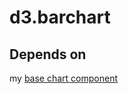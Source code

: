 d3.barchart
==========

Depends on
----------

my [base chart component](https://github.com/Enucatl/d3.base.chart)

